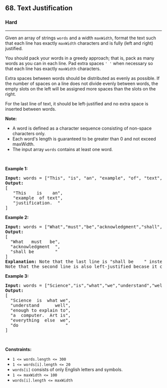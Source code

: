 <h2>68. Text Justification</h2><h3>Hard</h3><hr><div><p>Given an array of strings <code>words</code> and a width <code>maxWidth</code>, format the text such that each line has exactly <code>maxWidth</code> characters and is fully (left and right) justified.</p>

<p>You should pack your words in a greedy approach; that is, pack as many words as you can in each line. Pad extra spaces <code>' '</code> when necessary so that each line has exactly <code>maxWidth</code> characters.</p>

<p>Extra spaces between words should be distributed as evenly as possible. If the number of spaces on a line does not divide evenly between words, the empty slots on the left will be assigned more spaces than the slots on the right.</p>

<p>For the last line of text, it should be left-justified and no extra space is inserted between words.</p>

<p><strong>Note:</strong></p>

<ul>
	<li>A word is defined as a character sequence consisting of non-space characters only.</li>
	<li>Each word's length is guaranteed to be greater than 0 and not exceed maxWidth.</li>
	<li>The input array <code>words</code> contains at least one word.</li>
</ul>

<p>&nbsp;</p>
<p><strong>Example 1:</strong></p>

<pre><strong>Input:</strong> words = ["This", "is", "an", "example", "of", "text", "justification."], maxWidth = 16
<strong>Output:</strong>
[
&nbsp; &nbsp;"This &nbsp; &nbsp;is &nbsp; &nbsp;an",
&nbsp; &nbsp;"example &nbsp;of text",
&nbsp; &nbsp;"justification. &nbsp;"
]</pre>

<p><strong>Example 2:</strong></p>

<pre><strong>Input:</strong> words = ["What","must","be","acknowledgment","shall","be"], maxWidth = 16
<strong>Output:</strong>
[
&nbsp; "What &nbsp; must &nbsp; be",
&nbsp; "acknowledgment &nbsp;",
&nbsp; "shall be &nbsp; &nbsp; &nbsp; &nbsp;"
]
<strong>Explanation:</strong> Note that the last line is "shall be    " instead of "shall     be", because the last line must be left-justified instead of fully-justified.
Note that the second line is also left-justified becase it contains only one word.</pre>

<p><strong>Example 3:</strong></p>

<pre><strong>Input:</strong> words = ["Science","is","what","we","understand","well","enough","to","explain","to","a","computer.","Art","is","everything","else","we","do"], maxWidth = 20
<strong>Output:</strong>
[
&nbsp; "Science &nbsp;is &nbsp;what we",
  "understand &nbsp; &nbsp; &nbsp;well",
&nbsp; "enough to explain to",
&nbsp; "a &nbsp;computer. &nbsp;Art is",
&nbsp; "everything &nbsp;else &nbsp;we",
&nbsp; "do &nbsp; &nbsp; &nbsp; &nbsp; &nbsp; &nbsp; &nbsp; &nbsp; &nbsp;"
]</pre>

<p>&nbsp;</p>
<p><strong>Constraints:</strong></p>

<ul>
	<li><code>1 &lt;= words.length &lt;= 300</code></li>
	<li><code>1 &lt;= words[i].length &lt;= 20</code></li>
	<li><code>words[i]</code> consists of only English letters and symbols.</li>
	<li><code>1 &lt;= maxWidth &lt;= 100</code></li>
	<li><code>words[i].length &lt;= maxWidth</code></li>
</ul>
</div>